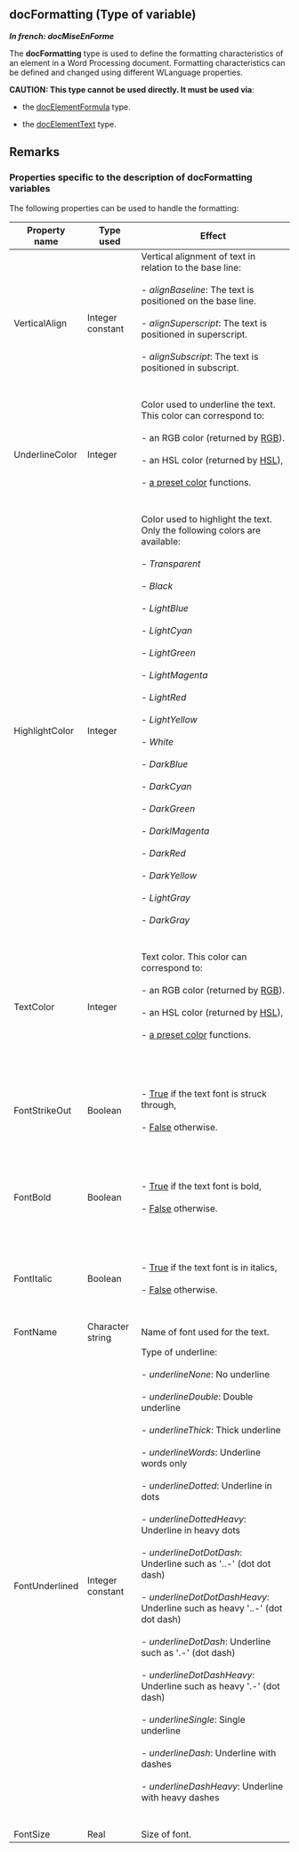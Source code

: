 
## docFormatting (Type of variable)

***In french: docMiseEnForme***
				



<a name="XUse"></a>
<a name="Use"></a>
<a name="description"></a>
The **docFormatting** type is used to define the formatting characteristics of an element in a Word Processing document. Formatting characteristics can be defined and changed using different WLanguage properties. 

**CAUTION: This type cannot be used directly. It must be used via**: 

- the [docElementFormula](../WDLang1/1000022937.md) type. 

- the [docElementText](../WDLang1/1000022493.md) type. 







<a name="NOTE0"></a>

## Remarks
<a name="NOTE0_1"></a>


### Properties specific to the description of docFormatting variables
<a name="properties_specific_the_description_docformatting_variables_ELTPARAGRAPHE000030"></a>

The following properties can be used to handle the formatting:

| Property name | Type used | Effect |
| --- | --- | --- |
| VerticalAlign | Integer constant | Vertical alignment of text in relation to the base line: <br><br>- *alignBaseline*: The text is positioned on the base line. <br><br>- *alignSuperscript*: The text is positioned in superscript. <br><br>- *alignSubscript*: The text is positioned in subscript. <br><br><br> |
| UnderlineColor | Integer | Color used to underline the text. This color can correspond to:<br><br>- an RGB color (returned by [RGB](../WDLang1/3029012.md)).<br><br>- an HSL color (returned by [HSL](../WDLang1/3029057.md)),<br><br>- [a preset color](../WDLang5/3010002.md) functions.<br><br><br> |
| HighlightColor | Integer | Color used to highlight the text. Only the following colors are available: <br><br>- *Transparent*<br><br>- *Black*<br><br>- *LightBlue*<br><br>- *LightCyan*<br><br>- *LightGreen*<br><br>- *LightMagenta*<br><br>- *LightRed*<br><br>- *LightYellow*<br><br>- *White*<br><br>- *DarkBlue*<br><br>- *DarkCyan*<br><br>- *DarkGreen*<br><br>- *DarklMagenta*<br><br>- *DarkRed*<br><br>- *DarkYellow*<br><br>- *LightGray*<br><br>- *DarkGray*<br><br><br> |
| TextColor | Integer | Text color. This color can correspond to:<br><br>- an RGB color (returned by [RGB](../WDLang1/3029012.md)).<br><br>- an HSL color (returned by [HSL](../WDLang1/3029057.md)),<br><br>- [a preset color](../WDLang5/3010002.md) functions.<br><br><br> |
| FontStrikeOut | Boolean | <br><br>- <u><u><u><u>True</u></u></u></u> if the text font is struck through,<br><br>- <u><u><u><u>False</u></u></u></u> otherwise. <br><br><br> |
| FontBold | Boolean | <br><br>- <u><u><u><u>True</u></u></u></u> if the text font is bold,<br><br>- <u><u><u><u>False</u></u></u></u> otherwise. <br><br><br> |
| FontItalic | Boolean | <br><br>- <u><u><u><u>True</u></u></u></u> if the text font is in italics,<br><br>- <u><u><u><u>False</u></u></u></u> otherwise. <br><br><br> |
| FontName | Character string | Name of font used for the text. |
| FontUnderlined | Integer constant | Type of underline: <br><br>- *underlineNone*: No underline<br><br>- *underlineDouble*: Double underline<br><br>- *underlineThick*: Thick underline<br><br>- *underlineWords*: Underline words only<br><br>- *underlineDotted*: Underline in dots<br><br>- *underlineDottedHeavy*: Underline in heavy dots<br><br>- *underlineDotDotDash*: Underline such as '..-' (dot dot dash)<br><br>- *underlineDotDotDashHeavy*: Underline such as heavy '..-' (dot dot dash)<br><br>- *underlineDotDash*: Underline such as '.-' (dot dash)<br><br>- *underlineDotDashHeavy*: Underline such as heavy '.-' (dot dash)<br><br>- *underlineSingle*: Single underline<br><br>- *underlineDash*: Underline with dashes<br><br>- *underlineDashHeavy*: Underline with heavy dashes<br><br><br> |
| FontSize | Real | Size of font. |




